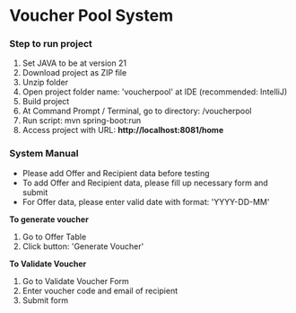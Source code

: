 <h1>Voucher Pool System</h1>

<h3>Step to run project</h3>
<ol>
  <li>Set JAVA to be at version 21</li>
  <li>Download project as ZIP file</li>
  <li>Unzip folder</li>
  <li>Open project folder name: 'voucherpool' at IDE (recommended: IntelliJ)</li>
  <li>Build project</li>
  <li>At Command Prompt / Terminal, go to directory: /voucherpool</li>
  <li>Run script: mvn spring-boot:run</li>
  <li>Access project with URL: <b>http://localhost:8081/home</b></li>
</ol>


<h3>System Manual</h3>
<ul>
  <li>Please add Offer and Recipient data before testing</li>
  <li>To add Offer and Recipient data, please fill up necessary form and submit</li>
  <li>For Offer data, please enter valid date with format: 'YYYY-DD-MM'</li>
</ul>

<p><b>To generate voucher</b></p>
<ol>
  <li>Go to Offer Table</li>
  <li>Click button: 'Generate Voucher'</li>
</ol>

<p><b>To Validate Voucher</b></p>
<ol>
  <li>Go to Validate Voucher Form</li>
  <li>Enter voucher code and email of recipient</li>
  <li>Submit form</li>
</ol>
